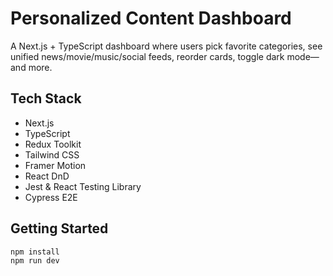 # Personalized Content Dashboard

A Next.js + TypeScript dashboard where users pick favorite categories, see unified news/movie/music/social feeds, reorder cards, toggle dark mode—and more.

## Tech Stack
- Next.js  
- TypeScript  
- Redux Toolkit  
- Tailwind CSS  
- Framer Motion  
- React DnD  
- Jest & React Testing Library  
- Cypress E2E

## Getting Started
```bash
npm install
npm run dev
